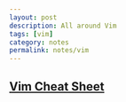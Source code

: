 ```yaml
---
layout: post
description: All around Vim
tags: [vim]
category: notes
permalink: notes/vim
---
```


## [Vim Cheat Sheet](http://vim.rtorr.com/)
